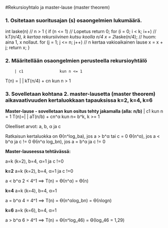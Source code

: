 #Rekursioyhtalo ja master-lause (master theorem)

### 1. Ositetaan suoritusajan (s) osaongelmien lukumäärä.
 
 int laske(n)					// n > 1
  {
    if (n <= 1)                // Lopetus
      return 0;
    for (i = 0; i < k; i++)    // k*T(n/4), k kertaa rekursiivinen kutsu koolla n/4 
      x = 2*laske(n/4);			// huom: aina 1, x nollaut.
    for (j = 1; j <= n; j++)    // n kertaa vakioaikainen lause
      x = x + j;
    return x;
  }


### 2. Määritellään osaongelmien perusteella rekursioyhtälö

        | c1				kun n <= 1
T(n) =  |
        | kT(n/4) + cn		kun n > 1


### 3. Sovelletaan kohtana 2. master-lausetta (master theorem) aikavaativuuden kertaluokkaan tapauksissa k=2, k=4, k=6

**Master-lause - sovelletaan kun ositus tehty jakamalla (alla: n/b)**
	 | c1					kun n = 1
T(n)=|
	 | aT(n/b) + cn^α		kun n= b^k, k >= 1
	 
Oleelliset arvot: a, b, α ja c

Ratkaisun kertaluokka on
ϴ(n^log_ba), 	jos a > b^α tai c = 0
ϴ(n^α), 		jos a < b^α ja c != 0
ϴ(n^α log_bn), 	jos a = b^α ja c != 0

**Master-lauseessa tehtävässä:**

a=k (k=2), b=4, α=1 ja c !=0

**k=2**
a=k (k=2), b=4, α=1 ja c !=0

a < b^α
2 < 4^1 ==> T(n) = ϴ(n^α) = ϴ(n)

**k=4**
a=k (k=4), b=4, α=1

a = b^α
4 = 4^1 ==> T(n) = ϴ(n^αlog_bn) = ϴ(nlogn)

**k=6**
a=k (k=6), b=4, α=1 

a > b^α
6 > 4^1 ==> T(n) = ϴ(n^log_46) = ϴ(log_46 = 1,29)

